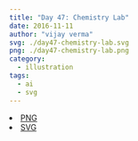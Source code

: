 ```yaml
---
title: "Day 47: Chemistry Lab"
date: 2016-11-11
author: "vijay verma"
svg: ./day47-chemistry-lab.svg
png: ./day47-chemistry-lab.png
category:
  - illustration
tags:
  - ai
  - svg
---
```

<li><a href="./day47-chemistry-lab.png" download className="btn-png">PNG</a></li>
<li><a href="./day47-chemistry-lab.svg" download className="btn-svg">SVG</a></li>
